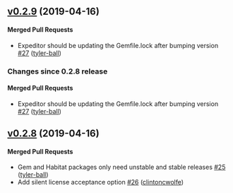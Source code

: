 <!-- latest_release 0.2.9 -->
## [v0.2.9](https://github.com/chef/license-acceptance/tree/v0.2.9) (2019-04-16)

#### Merged Pull Requests
- Expeditor should be updating the Gemfile.lock after bumping version [#27](https://github.com/chef/license-acceptance/pull/27) ([tyler-ball](https://github.com/tyler-ball))
<!-- latest_release -->

<!-- release_rollup since=0.2.8 -->
### Changes since 0.2.8 release

#### Merged Pull Requests
- Expeditor should be updating the Gemfile.lock after bumping version [#27](https://github.com/chef/license-acceptance/pull/27) ([tyler-ball](https://github.com/tyler-ball)) <!-- 0.2.9 -->
<!-- release_rollup -->

<!-- latest_stable_release -->
## [v0.2.8](https://github.com/chef/license-acceptance/tree/v0.2.8) (2019-04-16)

#### Merged Pull Requests
- Gem and Habitat packages only need unstable and stable releases [#25](https://github.com/chef/license-acceptance/pull/25) ([tyler-ball](https://github.com/tyler-ball))
- Add silent license acceptance option [#26](https://github.com/chef/license-acceptance/pull/26) ([clintoncwolfe](https://github.com/clintoncwolfe))
<!-- latest_stable_release -->